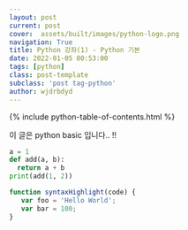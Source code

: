 ```yaml
---
layout: post
current: post
cover:  assets/built/images/python-logo.png
navigation: True
title: Python 강좌(1) - Python 기본 
date: 2022-01-05 00:53:00
tags: [python]
class: post-template
subclass: 'post tag-python'
author: wjdrbdyd
---
```


{% include python-table-of-contents.html %}

이 글은 python basic 입니다.. !!

~~~python
a = 1
def add(a, b):
  return a + b
print(add(1, 2))
~~~

~~~javascript
function syntaxHighlight(code) {
   var foo = 'Hello World';
   var bar = 100;
}
~~~
